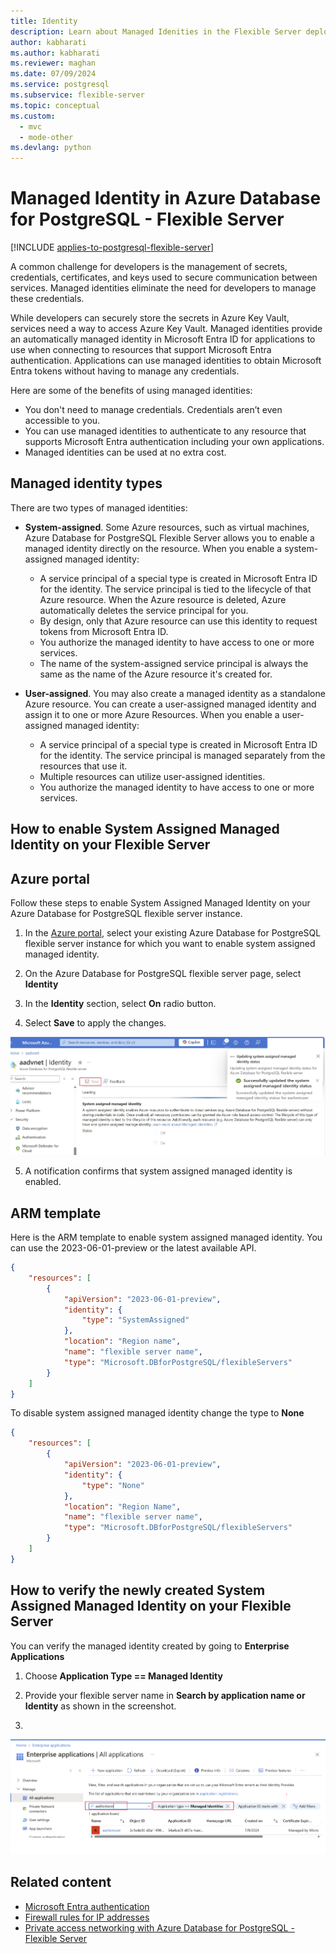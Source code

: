 ```yaml
---
title: Identity
description: Learn about Managed Idenities in the Flexible Server deployment option for Azure Database for PostgreSQL - Flexible Server.
author: kabharati
ms.author: kabharati
ms.reviewer: maghan
ms.date: 07/09/2024
ms.service: postgresql
ms.subservice: flexible-server
ms.topic: conceptual
ms.custom:
  - mvc
  - mode-other
ms.devlang: python
---
```


# Managed Identity in Azure Database for PostgreSQL - Flexible Server

[!INCLUDE [applies-to-postgresql-flexible-server](~/reusable-content/ce-skilling/azure/includes/postgresql/includes/applies-to-postgresql-flexible-server.md)]

A common challenge for developers is the management of secrets, credentials, certificates, and keys used to secure communication between services. Managed identities eliminate the need for developers to manage these credentials.

While developers can securely store the secrets in Azure Key Vault, services need a way to access Azure Key Vault. Managed identities provide an automatically managed identity in Microsoft Entra ID for applications to use when connecting to resources that support Microsoft Entra authentication. Applications can use managed identities to obtain Microsoft Entra tokens without having to manage any credentials.

Here are some of the benefits of using managed identities:

- You don't need to manage credentials. Credentials aren’t even accessible to you.
- You can use managed identities to authenticate to any resource that supports Microsoft Entra authentication including your own applications.
- Managed identities can be used at no extra cost.

## Managed identity types

There are two types of managed identities:

- **System-assigned**. Some Azure resources, such as virtual machines, Azure Database for PostgreSQL Flexible Server allows you to enable a managed identity directly on the resource. When you enable a system-assigned managed identity: 
    - A service principal of a special type is created in Microsoft Entra ID for the identity. The service principal is tied to the lifecycle of that Azure resource. When the Azure resource is deleted, Azure automatically deletes the service principal for you. 
    - By design, only that Azure resource can use this identity to request tokens from Microsoft Entra ID.
    - You authorize the managed identity to have access to one or more services.
    - The name of the system-assigned service principal is always the same as the name of the Azure resource it's created for. 
    

- **User-assigned**. You may also create a managed identity as a standalone Azure resource. You can create a user-assigned managed identity and assign it to one or more Azure Resources. When you enable a user-assigned managed identity:
    - A service principal of a special type is created in Microsoft Entra ID for the identity. The service principal is managed separately from the resources that use it. 
    - Multiple resources can utilize user-assigned identities.
    - You authorize the managed identity to have access to one or more services.



## How to enable System Assigned Managed Identity on your Flexible Server

## Azure portal

Follow these steps to enable System Assigned Managed Identity on your Azure Database for PostgreSQL flexible server instance.

1. In the [Azure portal](https://portal.azure.com/), select your existing Azure Database for PostgreSQL flexible server instance for which you want to enable system assigned managed identity.

2. On the Azure Database for PostgreSQL flexible server page, select **Identity**

3. In the **Identity** section, select **On** radio button.

4. Select **Save** to apply the changes.

![Screenshot showing system assigned managed identity.](./media/concepts-Identity/system-assigned-managed-identity.png)

5. A notification confirms that system assigned managed identity is enabled.


## ARM  template

Here is the ARM template to enable system assigned managed identity. You can use the 2023-06-01-preview or the latest available API.

```json
{
    "resources": [
        {
            "apiVersion": "2023-06-01-preview",
            "identity": {
                "type": "SystemAssigned"
            },
            "location": "Region name",
            "name": "flexible server name",
            "type": "Microsoft.DBforPostgreSQL/flexibleServers"
        }
    ]
}
  ```

To disable system assigned managed identity change the type to **None**
 
```json
{
    "resources": [
        {
            "apiVersion": "2023-06-01-preview",
            "identity": {
                "type": "None"
            },
            "location": "Region Name",
            "name": "flexible server name",
            "type": "Microsoft.DBforPostgreSQL/flexibleServers"
        }
    ]
}
 ```
## How to verify the newly created System Assigned Managed Identity on your Flexible Server

You can verify the managed identity created by going to **Enterprise Applications** 

1. Choose  **Application Type == Managed Identity**

2. Provide your flexible server name in **Search by application name or Identity** as shown in the screenshot.
1. 
![Screenshot verifying system assigned managed identity.](./media/concepts-Identity/verify-managed-identity.png)



## Related content

- [Microsoft Entra authentication](../concepts-aad-authentication.md)
- [Firewall rules for IP addresses](concepts-firewall-rules.md)
- [Private access networking with Azure Database for PostgreSQL - Flexible Server](concepts-networking.md)
